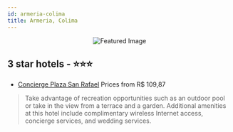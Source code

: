 ```yaml
---
id: armeria-colima
title: Armeria, Colima
---
```


<center><img src="https://i.travelapi.com/hotels/8000000/7470000/7463900/7463862/7d1e459d_z.jpg" alt="Featured Image" /></center>


##  3 star hotels - ⭐️⭐️⭐️

-    [Concierge Plaza San Rafael](https://us.hurb.com/hotels/armeria/concierge-plaza-san-rafael-JNP-JP152770?cmp=18055) Prices from R$ 109,87
   > Take advantage of recreation opportunities such as an outdoor pool or take in the view from a terrace and a garden. Additional amenities at this hotel include complimentary wireless Internet access, concierge services, and wedding services.
